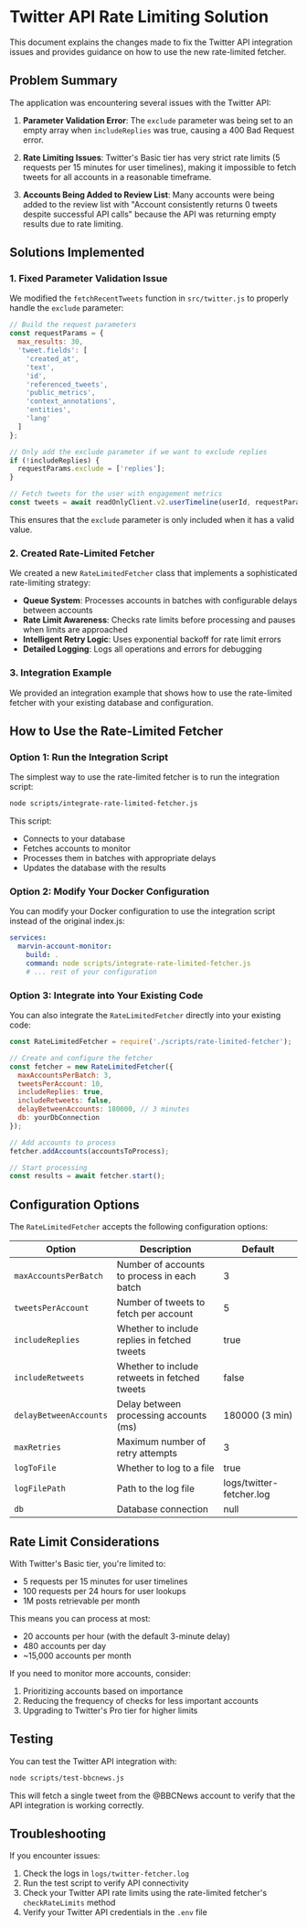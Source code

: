 # Twitter API Rate Limiting Solution

This document explains the changes made to fix the Twitter API integration issues and provides guidance on how to use the new rate-limited fetcher.

## Problem Summary

The application was encountering several issues with the Twitter API:

1. **Parameter Validation Error**: The `exclude` parameter was being set to an empty array when `includeReplies` was true, causing a 400 Bad Request error.

2. **Rate Limiting Issues**: Twitter's Basic tier has very strict rate limits (5 requests per 15 minutes for user timelines), making it impossible to fetch tweets for all accounts in a reasonable timeframe.

3. **Accounts Being Added to Review List**: Many accounts were being added to the review list with "Account consistently returns 0 tweets despite successful API calls" because the API was returning empty results due to rate limiting.

## Solutions Implemented

### 1. Fixed Parameter Validation Issue

We modified the `fetchRecentTweets` function in `src/twitter.js` to properly handle the `exclude` parameter:

```javascript
// Build the request parameters
const requestParams = {
  max_results: 30,
  'tweet.fields': [
    'created_at', 
    'text', 
    'id', 
    'referenced_tweets',
    'public_metrics',
    'context_annotations',
    'entities',
    'lang'
  ]
};

// Only add the exclude parameter if we want to exclude replies
if (!includeReplies) {
  requestParams.exclude = ['replies'];
}

// Fetch tweets for the user with engagement metrics
const tweets = await readOnlyClient.v2.userTimeline(userId, requestParams);
```

This ensures that the `exclude` parameter is only included when it has a valid value.

### 2. Created Rate-Limited Fetcher

We created a new `RateLimitedFetcher` class that implements a sophisticated rate-limiting strategy:

- **Queue System**: Processes accounts in batches with configurable delays between accounts
- **Rate Limit Awareness**: Checks rate limits before processing and pauses when limits are approached
- **Intelligent Retry Logic**: Uses exponential backoff for rate limit errors
- **Detailed Logging**: Logs all operations and errors for debugging

### 3. Integration Example

We provided an integration example that shows how to use the rate-limited fetcher with your existing database and configuration.

## How to Use the Rate-Limited Fetcher

### Option 1: Run the Integration Script

The simplest way to use the rate-limited fetcher is to run the integration script:

```bash
node scripts/integrate-rate-limited-fetcher.js
```

This script:
- Connects to your database
- Fetches accounts to monitor
- Processes them in batches with appropriate delays
- Updates the database with the results

### Option 2: Modify Your Docker Configuration

You can modify your Docker configuration to use the integration script instead of the original index.js:

```yaml
services:
  marvin-account-monitor:
    build: .
    command: node scripts/integrate-rate-limited-fetcher.js
    # ... rest of your configuration
```

### Option 3: Integrate into Your Existing Code

You can also integrate the `RateLimitedFetcher` directly into your existing code:

```javascript
const RateLimitedFetcher = require('./scripts/rate-limited-fetcher');

// Create and configure the fetcher
const fetcher = new RateLimitedFetcher({
  maxAccountsPerBatch: 3,
  tweetsPerAccount: 10,
  includeReplies: true,
  includeRetweets: false,
  delayBetweenAccounts: 180000, // 3 minutes
  db: yourDbConnection
});

// Add accounts to process
fetcher.addAccounts(accountsToProcess);

// Start processing
const results = await fetcher.start();
```

## Configuration Options

The `RateLimitedFetcher` accepts the following configuration options:

| Option | Description | Default |
|--------|-------------|---------|
| `maxAccountsPerBatch` | Number of accounts to process in each batch | 3 |
| `tweetsPerAccount` | Number of tweets to fetch per account | 5 |
| `includeReplies` | Whether to include replies in fetched tweets | true |
| `includeRetweets` | Whether to include retweets in fetched tweets | false |
| `delayBetweenAccounts` | Delay between processing accounts (ms) | 180000 (3 min) |
| `maxRetries` | Maximum number of retry attempts | 3 |
| `logToFile` | Whether to log to a file | true |
| `logFilePath` | Path to the log file | logs/twitter-fetcher.log |
| `db` | Database connection | null |

## Rate Limit Considerations

With Twitter's Basic tier, you're limited to:
- 5 requests per 15 minutes for user timelines
- 100 requests per 24 hours for user lookups
- 1M posts retrievable per month

This means you can process at most:
- 20 accounts per hour (with the default 3-minute delay)
- 480 accounts per day
- ~15,000 accounts per month

If you need to monitor more accounts, consider:
1. Prioritizing accounts based on importance
2. Reducing the frequency of checks for less important accounts
3. Upgrading to Twitter's Pro tier for higher limits

## Testing

You can test the Twitter API integration with:

```bash
node scripts/test-bbcnews.js
```

This will fetch a single tweet from the @BBCNews account to verify that the API integration is working correctly.

## Troubleshooting

If you encounter issues:

1. Check the logs in `logs/twitter-fetcher.log`
2. Run the test script to verify API connectivity
3. Check your Twitter API rate limits using the rate-limited fetcher's `checkRateLimits` method
4. Verify your Twitter API credentials in the `.env` file
